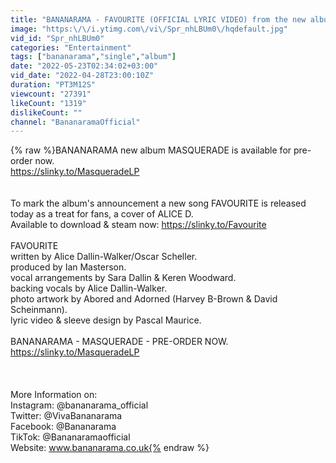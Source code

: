 ```yaml
---
title: "BANANARAMA - FAVOURITE (OFFICIAL LYRIC VIDEO) from the new album MASQUERADE"
image: "https:\/\/i.ytimg.com\/vi\/Spr_nhLBUm0\/hqdefault.jpg"
vid_id: "Spr_nhLBUm0"
categories: "Entertainment"
tags: ["bananarama","single","album"]
date: "2022-05-23T02:34:02+03:00"
vid_date: "2022-04-28T23:00:10Z"
duration: "PT3M12S"
viewcount: "27391"
likeCount: "1319"
dislikeCount: ""
channel: "BananaramaOfficial"
---
```

{% raw %}BANANARAMA new album MASQUERADE is available for pre-order now.<br /><a rel="nofollow" target="blank" href="https://slinky.to/MasqueradeLP">https://slinky.to/MasqueradeLP</a><br /><br /><br />To mark the album's announcement a new song FAVOURITE is released today as a treat for fans, a cover of ALICE D.<br />Available to download &amp; steam now: <a rel="nofollow" target="blank" href="https://slinky.to/Favourite">https://slinky.to/Favourite</a><br /><br />FAVOURITE <br />written by Alice Dallin-Walker/Oscar Scheller.<br />produced by Ian Masterson.<br />vocal arrangements by Sara Dallin &amp; Keren Woodward.<br />backing vocals by Alice Dallin-Walker.<br />photo artwork by Abored and Adorned (Harvey B-Brown &amp; David Scheinmann).<br />lyric video &amp; sleeve design by Pascal Maurice.<br /><br />BANANARAMA - MASQUERADE - PRE-ORDER NOW.<br /><a rel="nofollow" target="blank" href="https://slinky.to/MasqueradeLP">https://slinky.to/MasqueradeLP</a><br /><br /><br /><br />More Information on:<br />Instagram: @bananarama_official<br />Twitter: @VivaBananarama<br />Facebook: @Bananarama<br />TikTok: @Bananaramaofficial <br />Website: www.bananarama.co.uk{% endraw %}
